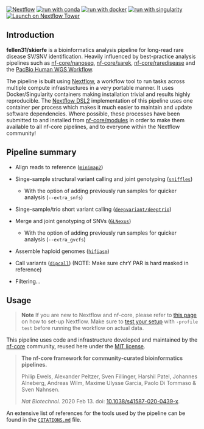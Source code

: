<!-- [![Cite with Zenodo](http://img.shields.io/badge/DOI-10.5281/zenodo.XXXXXXX-1073c8?labelColor=000000)](https://doi.org/10.5281/zenodo.XXXXXXX) -->

[![Nextflow](https://img.shields.io/badge/nextflow%20DSL2-%E2%89%A522.10.1-23aa62.svg)](https://www.nextflow.io/)
[![run with conda](http://img.shields.io/badge/run%20with-conda-3EB049?labelColor=000000&logo=anaconda)](https://docs.conda.io/en/latest/)
[![run with docker](https://img.shields.io/badge/run%20with-docker-0db7ed?labelColor=000000&logo=docker)](https://www.docker.com/)
[![run with singularity](https://img.shields.io/badge/run%20with-singularity-1d355c.svg?labelColor=000000)](https://sylabs.io/docs/)
[![Launch on Nextflow Tower](https://img.shields.io/badge/Launch%20%F0%9F%9A%80-Nextflow%20Tower-%234256e7)](https://tower.nf/launch?pipeline=https://github.com/fellen31/skierfe)

## Introduction

**fellen31/skierfe** is a bioinformatics analysis pipeline for long-read rare disease SV/SNV identification. Heavily influenced by best-practice analysis pipelines such as [nf-core/nanoseq](https://github.com/nf-core/nanoseq), [nf-core/sarek](https://nf-co.re/sarek), [nf-core/raredisease](https://nf-co.re/raredisease) and the [PacBio Human WGS Workflow](https://github.com/PacificBiosciences/pb-human-wgs-workflow-snakemake).

The pipeline is built using [Nextflow](https://www.nextflow.io), a workflow tool to run tasks across multiple compute infrastructures in a very portable manner. It uses Docker/Singularity containers making installation trivial and results highly reproducible. The [Nextflow DSL2](https://www.nextflow.io/docs/latest/dsl2.html) implementation of this pipeline uses one container per process which makes it much easier to maintain and update software dependencies. Where possible, these processes have been submitted to and installed from [nf-core/modules](https://github.com/nf-core/modules) in order to make them available to all nf-core pipelines, and to everyone within the Nextflow community!

<!-- TODO nf-core: Add full-sized test dataset and amend the paragraph below if applicable -->

<!-- On release, automated continuous integration tests run the pipeline on a full-sized dataset on the AWS cloud infrastructure. This ensures that the pipeline runs on AWS, has sensible resource allocation defaults set to run on real-world datasets, and permits the persistent storage of results to benchmark between pipeline releases and other analysis sources.
-->

## Pipeline summary

- Align reads to reference ([`minimap2`](https://github.com/PacificBiosciences/pbmm2))
- Singe-sample structural variant calling and joint genotyping ([`sniffles`](https://github.com/fritzsedlazeck/Sniffles))
  - With the option of adding previously run samples for quicker analysis (`--extra_snfs`)
- Singe-sample/trio short variant calling ([`deepvariant/deeptrio`](https://github.com/google/deepvariant))
- Merge and joint genotyping of SNVs ([`GLNexus`](https://github.com/dnanexus-rnd/GLnexus))
  - With the option of adding previously run samples for quicker analysis (`--extra_gvcfs`)
- Assemble haploid genomes ([`hifiasm`](https://github.com/chhylp123/hifiasm))
- Call variants ([`dipcall`](https://github.com/lh3/dipcall)) (NOTE: Make sure chrY PAR is hard masked in reference)

- Filtering...

## Usage

> **Note**
> If you are new to Nextflow and nf-core, please refer to [this page](https://nf-co.re/docs/usage/installation) on how
> to set-up Nextflow. Make sure to [test your setup](https://nf-co.re/docs/usage/introduction#how-to-run-a-pipeline)
> with `-profile test` before running the workflow on actual data.

<!-- TODO nf-core: Describe the minimum required steps to execute the pipeline, e.g. how to prepare samplesheets.
     Explain what rows and columns represent. For instance (please edit as appropriate):

3. Download the pipeline and ~~test it on a minimal dataset run with a single command:~~

   ```bash
   nextflow run fellen31/skierfe -r dev -profile YOURPROFILE --outdir <OUTDIR> --input samplesheet.csv --fasta /path/to/GRCh38_no_alt_analysis_set.fasta [--extra_snfs extra_snfs.csv --extra_gvcfs extra_gvcfs.csv]
   ```

   To run in an offline environment, download the pipeline using [`nf-core download`](https://nf-co.re/tools/#downloading-pipelines-for-offline-use):

   ```
   nf-core download fellen31/skierfe -r dev --container singularity
   ```

   > - The pipeline comes with config profiles called `docker`, `singularity`, `podman`, `shifter`, `charliecloud` ~~and `conda`~~ which instruct the pipeline to use the named tool for software management. For example, `-profile test,docker`.
   > - Please check [nf-core/configs](https://github.com/nf-core/configs#documentation) to see if a custom config file to run nf-core pipelines already exists for your Institute. If so, you can simply use `-profile <institute>` in your command. This will enable either `docker` or `singularity` and set the appropriate execution settings for your local compute environment.
   > - If you are using `singularity`, please use the [`nf-core download`](https://nf-co.re/tools/#downloading-pipelines-for-offline-use) command to download images first, before running the pipeline. Setting the [`NXF_SINGULARITY_CACHEDIR` or `singularity.cacheDir`](https://www.nextflow.io/docs/latest/singularity.html?#singularity-docker-hub) Nextflow options enables you to store and re-use the images from a central location for future pipeline runs.
   > ~~- If you are using `conda`, it is highly recommended to use the [`NXF_CONDA_CACHEDIR` or `conda.cacheDir`](https://www.nextflow.io/docs/latest/conda.html) settings to store the environments in a central location for future pipeline runs.~~

```bash
   nextflow run fellen31/skierfe -dev -profile <docker/singularity/podman/shifter/charliecloud/conda/institute> --outdir <OUTDIR> --input samplesheet.csv --fasta /path/to/GRCh38_no_alt_analysis_set.fasta [--extra_snfs extra_snfs.csv --extra_gvcfs extra_gvcfs.csv]
   ```

> **Warning:**
> Please provide pipeline parameters via the CLI or Nextflow `-params-file` option. Custom config files including those
> provided by the `-c` Nextflow option can be used to provide any configuration _**except for parameters**_;
> see [docs](https://nf-co.re/usage/configuration#custom-configuration-files).

## Credits

fellen31/skierfe was originally written by Felix Lenner.

We thank the following people for their extensive assistance in the development of this pipeline:

## Contributions and Support

If you would like to contribute to this pipeline, please see the [contributing guidelines](.github/CONTRIBUTING.md).


## Citations

<!-- TODO nf-core: Add bibliography of tools and data used in your pipeline -->

This pipeline uses code and infrastructure developed and maintained by the [nf-core](https://nf-co.re) community, reused here under the [MIT license](https://github.com/nf-core/tools/blob/master/LICENSE).

> **The nf-core framework for community-curated bioinformatics pipelines.**
>
> Philip Ewels, Alexander Peltzer, Sven Fillinger, Harshil Patel, Johannes Alneberg, Andreas Wilm, Maxime Ulysse Garcia, Paolo Di Tommaso & Sven Nahnsen.
>
> _Nat Biotechnol._ 2020 Feb 13. doi: [10.1038/s41587-020-0439-x](https://dx.doi.org/10.1038/s41587-020-0439-x).

An extensive list of references for the tools used by the pipeline can be found in the [`CITATIONS.md`](CITATIONS.md) file.
